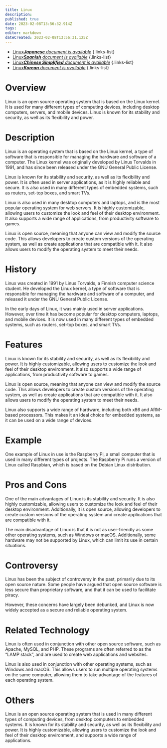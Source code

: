 ```yaml
---
title: Linux
description: 
published: true
date: 2023-02-08T13:56:32.914Z
tags: 
editor: markdown
dateCreated: 2023-02-08T13:56:31.125Z
---
```


- [Linux***Japanese** document is available*](/ja/Knowledge-base/Dictionary/linux)
{.links-list}
- [Linux***Spanish** document is available*](/es/Knowledge-base/Dictionary/linux)
{.links-list}
- [Linux***Chinese Simplified** document is available*](/zh/Knowledge-base/Dictionary/linux)
{.links-list}
- [Linux***Korean** document is available*](/ko/Knowledge-base/Dictionary/linux)
{.links-list}


# Overview
Linux is an open source operating system that is based on the Linux kernel. It is used for many different types of computing devices, including desktop computers, servers, and mobile devices. Linux is known for its stability and security, as well as its flexibility and power.

# Description
Linux is an operating system that is based on the Linux kernel, a type of software that is responsible for managing the hardware and software of a computer. The Linux kernel was originally developed by Linus Torvalds in 1991, and has since been released under the GNU General Public License.

Linux is known for its stability and security, as well as its flexibility and power. It is often used in server applications, as it is highly reliable and secure. It is also used in many different types of embedded systems, such as routers, set-top boxes, and smart TVs.

Linux is also used in many desktop computers and laptops, and is the most popular operating system for web servers. It is highly customizable, allowing users to customize the look and feel of their desktop environment. It also supports a wide range of applications, from productivity software to games.

Linux is open source, meaning that anyone can view and modify the source code. This allows developers to create custom versions of the operating system, as well as create applications that are compatible with it. It also allows users to modify the operating system to meet their needs.

# History
Linux was created in 1991 by Linus Torvalds, a Finnish computer science student. He developed the Linux kernel, a type of software that is responsible for managing the hardware and software of a computer, and released it under the GNU General Public License.

In the early days of Linux, it was mainly used in server applications. However, over time it has become popular for desktop computers, laptops, and mobile devices. It is now used in many different types of embedded systems, such as routers, set-top boxes, and smart TVs.

# Features
Linux is known for its stability and security, as well as its flexibility and power. It is highly customizable, allowing users to customize the look and feel of their desktop environment. It also supports a wide range of applications, from productivity software to games.

Linux is open source, meaning that anyone can view and modify the source code. This allows developers to create custom versions of the operating system, as well as create applications that are compatible with it. It also allows users to modify the operating system to meet their needs.

Linux also supports a wide range of hardware, including both x86 and ARM-based processors. This makes it an ideal choice for embedded systems, as it can be used on a wide range of devices.

# Example
One example of Linux in use is the Raspberry Pi, a small computer that is used in many different types of projects. The Raspberry Pi runs a version of Linux called Raspbian, which is based on the Debian Linux distribution.

# Pros and Cons
One of the main advantages of Linux is its stability and security. It is also highly customizable, allowing users to customize the look and feel of their desktop environment. Additionally, it is open source, allowing developers to create custom versions of the operating system and create applications that are compatible with it.

The main disadvantage of Linux is that it is not as user-friendly as some other operating systems, such as Windows or macOS. Additionally, some hardware may not be supported by Linux, which can limit its use in certain situations.

# Controversy
Linux has been the subject of controversy in the past, primarily due to its open source nature. Some people have argued that open source software is less secure than proprietary software, and that it can be used to facilitate piracy.

However, these concerns have largely been debunked, and Linux is now widely accepted as a secure and reliable operating system.

# Related Technology
Linux is often used in conjunction with other open source software, such as Apache, MySQL, and PHP. These programs are often referred to as the “LAMP stack”, and are used to create web applications and websites.

Linux is also used in conjunction with other operating systems, such as Windows and macOS. This allows users to run multiple operating systems on the same computer, allowing them to take advantage of the features of each operating system.

# Others
Linux is an open source operating system that is used in many different types of computing devices, from desktop computers to embedded systems. It is known for its stability and security, as well as its flexibility and power. It is highly customizable, allowing users to customize the look and feel of their desktop environment, and supports a wide range of applications.